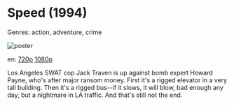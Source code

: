 # Speed (1994)

Genres: action, adventure, crime

![poster](http://image.tmdb.org/t/p/w500/bDLiyoxdK8mZHaeYVOxMZj7WGkb.jpg)

en:
  [720p](magnet:?xt=urn:btih:93E9994860CD442B0BC3048CA58A857ED44F45DA&tr=udp://glotorrents.pw:6969/announce&tr=udp://tracker.opentrackr.org:1337/announce&tr=udp://torrent.gresille.org:80/announce&tr=udp://tracker.openbittorrent.com:80&tr=udp://tracker.coppersurfer.tk:6969&tr=udp://tracker.leechers-paradise.org:6969&tr=udp://p4p.arenabg.ch:1337&tr=udp://tracker.internetwarriors.net:1337)
  [1080p](magnet:?xt=urn:btih:3B7486C8DE31E790F9899DA04437A55826D33D68&tr=udp://glotorrents.pw:6969/announce&tr=udp://tracker.opentrackr.org:1337/announce&tr=udp://torrent.gresille.org:80/announce&tr=udp://tracker.openbittorrent.com:80&tr=udp://tracker.coppersurfer.tk:6969&tr=udp://tracker.leechers-paradise.org:6969&tr=udp://p4p.arenabg.ch:1337&tr=udp://tracker.internetwarriors.net:1337)
  


Los Angeles SWAT cop Jack Traven is up against bomb expert Howard Payne, who's after major ransom money. First it's a rigged elevator in a very tall building. Then it's a rigged bus--if it slows, it will blow, bad enough any day, but a nightmare in LA traffic. And that's still not the end.